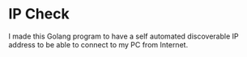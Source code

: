 # IP Check

I made this Golang program to have a self automated discoverable IP address to be able to connect to my PC from Internet.